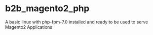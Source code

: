 # b2b_magento2_php

A basic linux with php-fpm-7.0 installed and ready to be used to serve Magento2 Applications
